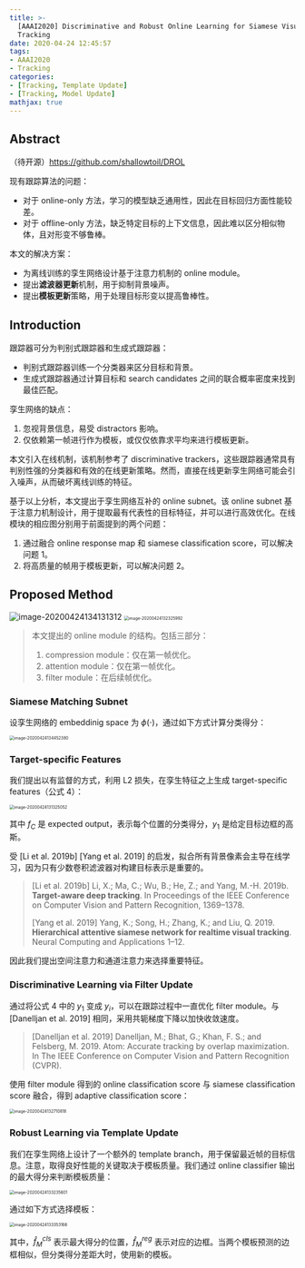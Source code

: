 ```yaml
---
title: >-
  [AAAI2020] Discriminative and Robust Online Learning for Siamese Visual
  Tracking
date: 2020-04-24 12:45:57
tags:
- AAAI2020
- Tracking
categories: 
- [Tracking, Template Update]
- [Tracking, Model Update]
mathjax: true
---
```


## Abstract

（待开源）https://github.com/shallowtoil/DROL

现有跟踪算法的问题：

- 对于 online-only 方法，学习的模型缺乏通用性，因此在目标回归方面性能较差。
- 对于 offline-only 方法，缺乏特定目标的上下文信息，因此难以区分相似物体，且对形变不够鲁棒。

本文的解决方案：

- 为离线训练的孪生网络设计基于注意力机制的 online module。
- 提出**滤波器更新**机制，用于抑制背景噪声。
- 提出**模板更新**策略，用于处理目标形变以提高鲁棒性。

## Introduction

跟踪器可分为判别式跟踪器和生成式跟踪器：

- 判别式跟踪器训练一个分类器来区分目标和背景。
- 生成式跟踪器通过计算目标和 search candidates 之间的联合概率密度来找到最佳匹配。

孪生网络的缺点：

1. 忽视背景信息，易受 distractors 影响。
2. 仅依赖第一帧进行作为模板，或仅仅依靠求平均来进行模板更新。

本文引入在线机制，该机制参考了 discriminative trackers，这些跟踪器通常具有判别性强的分类器和有效的在线更新策略。然而，直接在线更新孪生网络可能会引入噪声，从而破坏离线训练的特征。

基于以上分析，本文提出于孪生网络互补的 online subnet。该 online subnet 基于注意力机制设计，用于提取最有代表性的目标特征，并可以进行高效优化。在线模块的相应图分别用于前面提到的两个问题：

1. 通过融合 online response map 和 siamese classification score，可以解决问题 1。
2. 将高质量的帧用于模板更新，可以解决问题 2。

##  Proposed Method

<img src="https://i.loli.net/2020/04/24/EgpP8salzdIxrwm.png" alt="image-20200424134131312"  />

<img src="https://i.loli.net/2020/04/24/6dep8hbRV1a2BiN.png" alt="image-20200424132325992" style="zoom:50%;" />

> 本文提出的 online module 的结构。包括三部分：
>
> 1. compression module：仅在第一帧优化。
> 2. attention module：仅在第一帧优化。
> 3. filter module：在后续帧优化。

### Siamese Matching Subnet

设孪生网络的 embeddinig space 为 $\phi(\cdot)$，通过如下方式计算分类得分：

<img src="https://i.loli.net/2020/04/24/7EBwgfkNTo2G1bv.png" alt="image-20200424134452380" style="zoom:50%;" />

### Target-specific Features

我们提出以有监督的方式，利用 L2 损失，在孪生特征之上生成 target-specific features（公式 4）：

<img src="https://i.loli.net/2020/04/24/l4t5gGPqa37HEUN.png" alt="image-20200424131325052" style="zoom:50%;" />

其中 $f_C$ 是 expected output，表示每个位置的分类得分，$y_1$ 是给定目标边框的高斯。

受 [Li et al. 2019b] [Yang et al. 2019] 的启发，拟合所有背景像素会主导在线学习，因为只有少数卷积滤波器对构建目标表示是重要的。

> [Li et al. 2019b] Li, X.; Ma, C.; Wu, B.; He, Z.; and Yang, M.-H. 2019b. **Target-aware deep tracking**. In Proceedings of the IEEE Conference on Computer Vision and Pattern Recognition, 1369–1378.
>
> [Yang et al. 2019] Yang, K.; Song, H.; Zhang, K.; and Liu, Q. 2019. **Hierarchical attentive siamese network for realtime visual tracking**. Neural Computing and Applications 1–12.

因此我们提出空间注意力和通道注意力来选择重要特征。

### Discriminative Learning via Filter Update

通过将公式 4 中的 $y_1$ 变成 $y_i$，可以在跟踪过程中一直优化 filter module。与 [Danelljan et al. 2019] 相同，采用共轭梯度下降以加快收敛速度。

> [Danelljan et al. 2019] Danelljan, M.; Bhat, G.; Khan, F. S.; and Felsberg, M. 2019. Atom: Accurate tracking by overlap maximization. In The IEEE Conference on Computer Vision and Pattern Recognition (CVPR).

使用 filter module 得到的 online classification score 与 siamese classification score 融合，得到 adaptive classification score：

<img src="https://i.loli.net/2020/04/24/tMkCFn9EgOPjHUi.png" alt="image-20200424132710818" style="zoom:50%;" />

### Robust Learning via Template Update

我们在孪生网络上设计了一个额外的 template branch，用于保留最近帧的目标信息。注意，取得良好性能的关键取决于模板质量。我们通过 online classifier 输出的最大得分来判断模板质量：

<img src="https://i.loli.net/2020/04/24/uNOUzgjyKedpc8S.png" alt="image-20200424133235601" style="zoom:50%;" />

通过如下方式选择模板：

<img src="https://i.loli.net/2020/04/24/gKu6GoecFkVZsyB.png" alt="image-20200424133353166" style="zoom:50%;" />

其中，$\hat f^{cls}_M$ 表示最大得分的位置，$\hat f^{reg}_M$ 表示对应的边框。当两个模板预测的边框相似，但分类得分差距大时，使用新的模板。